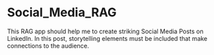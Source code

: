 # Social_Media_RAG
This RAG app should help me to create striking Social Media Posts on LinkedIn. In this post, storytelling elements must be included that make connections to the audience. 
